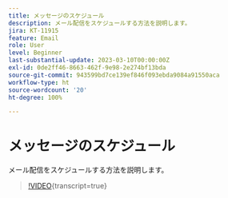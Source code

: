 ```yaml
---
title: メッセージのスケジュール
description: メール配信をスケジュールする方法を説明します。
jira: KT-11915
feature: Email
role: User
level: Beginner
last-substantial-update: 2023-03-10T00:00:00Z
exl-id: 0de2ff46-8663-462f-9e98-2e274bf13bda
source-git-commit: 943599bd7ce139ef846f093ebda9084a91550aca
workflow-type: ht
source-wordcount: '20'
ht-degree: 100%

---
```


# メッセージのスケジュール

メール配信をスケジュールする方法を説明します。

>[!VIDEO](https://video.tv.adobe.com/v/3415919/?learn=on){transcript=true}
